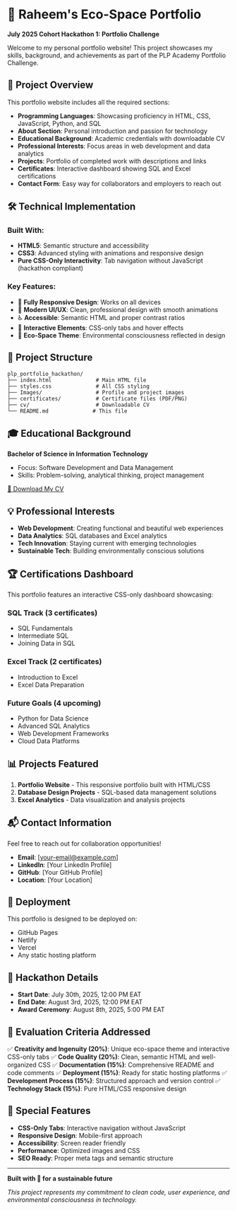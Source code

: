 # 🌟 Raheem's Eco-Space Portfolio

**July 2025 Cohort Hackathon 1: Portfolio Challenge**

Welcome to my personal portfolio website! This project showcases my skills, background, and achievements as part of the PLP Academy Portfolio Challenge.

## 🚀 Project Overview

This portfolio website includes all the required sections:

- **Programming Languages**: Showcasing proficiency in HTML, CSS, JavaScript, Python, and SQL
- **About Section**: Personal introduction and passion for technology
- **Educational Background**: Academic credentials with downloadable CV
- **Professional Interests**: Focus areas in web development and data analytics
- **Projects**: Portfolio of completed work with descriptions and links
- **Certificates**: Interactive dashboard showing SQL and Excel certifications
- **Contact Form**: Easy way for collaborators and employers to reach out

## 🛠️ Technical Implementation

### **Built With:**

- **HTML5**: Semantic structure and accessibility
- **CSS3**: Advanced styling with animations and responsive design
- **Pure CSS-Only Interactivity**: Tab navigation without JavaScript (hackathon compliant)

### **Key Features:**

- 📱 **Fully Responsive Design**: Works on all devices
- 🎨 **Modern UI/UX**: Clean, professional design with smooth animations
- ♿ **Accessible**: Semantic HTML and proper contrast ratios
- 🎯 **Interactive Elements**: CSS-only tabs and hover effects
- 🌱 **Eco-Space Theme**: Environmental consciousness reflected in design

## 📁 Project Structure

```
plp_portfolio_hackathon/
├── index.html              # Main HTML file
├── styles.css              # All CSS styling
├── Images/                 # Profile and project images
├── certificates/           # Certificate files (PDF/PNG)
├── cv/                     # Downloadable CV
└── README.md              # This file
```

## 🎓 Educational Background

**Bachelor of Science in Information Technology**

- Focus: Software Development and Data Management
- Skills: Problem-solving, analytical thinking, project management

[📄 Download My CV](cv/Raheem_CV.pdf)

## 💡 Professional Interests

- **Web Development**: Creating functional and beautiful web experiences
- **Data Analytics**: SQL databases and Excel analytics
- **Tech Innovation**: Staying current with emerging technologies
- **Sustainable Tech**: Building environmentally conscious solutions

## 🏆 Certifications Dashboard

This portfolio features an interactive CSS-only dashboard showcasing:

### **SQL Track** (3 certificates)

- SQL Fundamentals
- Intermediate SQL
- Joining Data in SQL

### **Excel Track** (2 certificates)

- Introduction to Excel
- Excel Data Preparation

### **Future Goals** (4 upcoming)

- Python for Data Science
- Advanced SQL Analytics
- Web Development Frameworks
- Cloud Data Platforms

## 📊 Projects Featured

1. **Portfolio Website** - This responsive portfolio built with HTML/CSS
2. **Database Design Projects** - SQL-based data management solutions
3. **Excel Analytics** - Data visualization and analysis projects

## 📬 Contact Information

Feel free to reach out for collaboration opportunities!

- **Email**: [your-email@example.com]
- **LinkedIn**: [Your LinkedIn Profile]
- **GitHub**: [Your GitHub Profile]
- **Location**: [Your Location]

## 🚀 Deployment

This portfolio is designed to be deployed on:

- GitHub Pages
- Netlify
- Vercel
- Any static hosting platform

## 📅 Hackathon Details

- **Start Date**: July 30th, 2025, 12:00 PM EAT
- **End Date**: August 3rd, 2025, 12:00 PM EAT
- **Award Ceremony**: August 8th, 2025, 5:00 PM EAT

## 🎯 Evaluation Criteria Addressed

✅ **Creativity and Ingenuity (20%)**: Unique eco-space theme and interactive CSS-only tabs
✅ **Code Quality (20%)**: Clean, semantic HTML and well-organized CSS
✅ **Documentation (15%)**: Comprehensive README and code comments
✅ **Deployment (15%)**: Ready for static hosting platforms
✅ **Development Process (15%)**: Structured approach and version control
✅ **Technology Stack (15%)**: Pure HTML/CSS responsive design

## 🌟 Special Features

- **CSS-Only Tabs**: Interactive navigation without JavaScript
- **Responsive Design**: Mobile-first approach
- **Accessibility**: Screen reader friendly
- **Performance**: Optimized images and CSS
- **SEO Ready**: Proper meta tags and semantic structure

---

**Built with 💚 for a sustainable future**

_This project represents my commitment to clean code, user experience, and environmental consciousness in technology._
